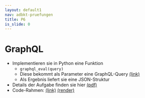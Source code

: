 ```yaml
---
layout: default1
nav: adbkt-pruefungen
title: P6
is_slide: 0
---
```


# GraphQL

- Implementieren sie in Python eine Funktion
  - `graphql_eval(query)`
  - Diese bekommt als Parameter eine GraphQL-Query [(link)](https://graphql.org/)
  - Als Ergebnis liefert sie eine JSON-Struktur
- Details der Aufgabe finden sie hier [(pdf)](/home/lv/adbkt/a/graph-ql/graph-ql.pdf)
- Code-Rahmen: 
[(link)](/home/lv/adbkt/a-ipynb/graph-ql.ipynb)
[(render)](https://github.com/ic-htw/ic-htw.github.io/blob/master/home/lv/adbkt/a-ipynb/graph-ql.ipynb)
